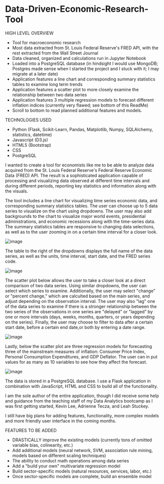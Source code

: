 # Data-Driven-Economic-Research-Tool
HIGH LEVEL OVERVIEW
- Tool for macroeconomic research
- Most data extracted from St. Louis Federal Reserve's FRED API, with the rest extracted from the Wall Street Journal
- Data cleaned, organized and calculations run in Jupyter Notebook
- Loaded into a PostgreSQL database (in hindsight I would use MongoDB; Postgres made sense when I started the project and I stuck with it; I may migrate at a later date)
- Application features a line chart and corresponding summary statistics tables to examine long term trends
- Application features a scatter plot to more closely examine the relationship between two data series
- Application features 3 multiple regression models to forecast different inflation indices (currently very flawed; see bottom of this ReadMe)
- Scroll to bottom to read planned additional features and models.

TECHNOLOGIES USED
- Python (Flask, Scikit-Learn, Pandas, Matplotlib, Numpy, SQLAlchemy, statistics, datetime)
- Javascript (D3.js)
- HTML5 (Bootstrap)
- CSS
- PostgreSQL

I wanted to create a tool for economists like me to be able to analyze data acquired from the St. Louis Federal Reserve's Federal Reserve Economic Data (FRED) API.  The result is a sophisticated application capable of processing and visualizing data observed at different time intervals and during different periods, reporting key statistics and information along with the visuals.

The tool includes a line chart for visualizing time series economic data, and corresponding summary statistics tables.  The user can choose up to 5 data series to visualize on the chart using dropdowns.  The user may also add backgrounds to the chart to visualize major world events, presidential administrations, and economic recessions along with the time-series data.  The summary statistics tables are responsive to changing data selections, as well as to the user zooming in on a certain time interval for a closer look.

![image](https://user-images.githubusercontent.com/75816400/136378885-b8e0ed55-7bad-4911-b5ed-3365e386fc40.png)

The table to the right of the dropdowns displays the full name of the data series, as well as the units, time interval, start date, and the FRED series code.

![image](https://user-images.githubusercontent.com/75816400/136379273-0d2f04b6-40d3-49de-b59c-1045c71dbd0d.png)

The scatter plot below allows the user to take a closer look at a direct comparison of two data series.  Using similar dropdowns, the user can select which series to examine.  Additionally, the user may select "change" or "percent change," which are calculted based on the main series, and adjust depending on the observation interval.  The user may also "lag" one of the data series to examine if there is a stronger relationship between the two series of the observations in one series are "delayed" or "lagged" by one or more intervals (days, weeks, months, quarters, or years depending on the series).  Finally, the user may choose to filter to data after a certain start date, before a certain end date,or both by entering a date range.

![image](https://user-images.githubusercontent.com/75816400/136380813-e9c1b79f-69ea-4f3e-b643-d306052d18d1.png)

Lastly, below the scatter plot are three regression models for forecasting three of the mainstream measures of inflation: Consumer Price Index, Personal Consumption Expenditures, and GDP Deflator.  The user can in put values for as many as 10 variables to see how they affect the forecast.

![image](https://user-images.githubusercontent.com/75816400/136381875-b4daeccf-373b-4e9c-9048-df213c35af7a.png)

The data is stored in a PostgreSQL database.  I use a Flask application in combination with JavaScript, HTML and CSS to build all of the functionality.

I am the sole author of the entire application, though I did receive some help and guidance from the teaching staff of my Data Analytics bootcamp as I was first getting started, Kevin Lee, Adrienne Tecza, and Leah Stuckey.

I still have big plans for adding features, functionality, more complex models and more friendly user interface in the coming months.

FEATURES TO BE ADDED
- DRASTICALLY improve the existing models (currently tons of omitted variable bias, colinearity, etc.)
- Add additional models (neural network, SVM, association rule mining, models based on different scaling techniques)
- The ability to conduct math operations among data series
- Add a "build your own" multivariate regression model
- Build sector-specific models (natural resources, services, labor, etc.)
- Once sector-specific models are complete, build an ensemble model

